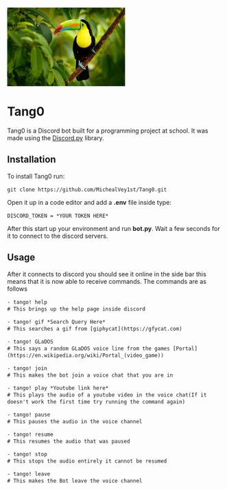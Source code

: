 ![](toucan.jpeg)
# Tang0
Tang0 is a Discord bot built for a programming project at school. It was made using the [Discord.py](https://discordpy.readthedocs.io/en/stable/) library.

## Installation
To install Tang0 run:
```
git clone https://github.com/MichealVey1st/Tang0.git
``` 
Open it up in a code editor and add a **.env** file inside type:
```
DISCORD_TOKEN = *YOUR TOKEN HERE*
```
After this start up your environment and run **bot.py**.
Wait a few seconds for it to connect to the discord servers.

## Usage
After it connects to discord you should see it online in the side bar this means that it is now able to receive commands. The commands are as follows
```
- tango! help
# This brings up the help page inside discord
```

```
- tango! gif *Search Query Here*
# This searches a gif from [giphycat](https://gfycat.com)
```

```
- tango! GLaDOS
# This says a random GLaDOS voice line from the games [Portal](https://en.wikipedia.org/wiki/Portal_(video_game))
```

```
- tango! join
# This makes the bot join a voice chat that you are in
```

```
- tango! play *Youtube link here*
# This plays the audio of a youtube video in the voice chat(If it doesn't work the first time try running the command again)
```

```
- tango! pause
# This pauses the audio in the voice channel
```

```
- tango! resume
# This resumes the audio that was paused
```

```
- tango! stop
# This stops the audio entirely it cannot be resumed
```

```
- tango! leave
# This makes the Bot leave the voice channel
```